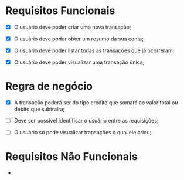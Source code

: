 # Requisitos Funcionais

- [x] O usuário deve poder criar uma nova transação;
- [x] O usuário deve poder obter um resumo da sua conta;
- [x] O usuário deve poder listar todas as transações que já ocorreram;
- [x] O usuário deve poder visualizar uma transação única;


# Regra de negócio

- [x] A transação poderá ser do tipo crédito que somará ao valor total ou débito que subtraíra;
- [  ] Deve ser possível identificar o usuário entre as requisições;
- [  ] O usuário só pode visualizar transações o qual ele criou;


# Requisitos Não Funcionais

- 